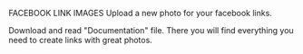 FACEBOOK LINK IMAGES
Upload a new photo for your facebook links.

Download and read "Documentation" file. 
There you will find everything you need to create links with great photos.
